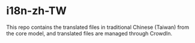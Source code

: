 # i18n-zh-TW
This repo contains the translated files in traditional Chinese (Taiwan) from the core model, and translated files are managed through CrowdIn.
